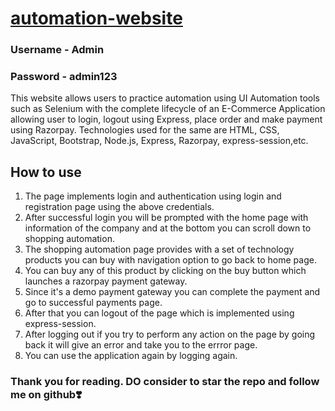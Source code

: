 # [automation-website](https://automate-your-way.herokuapp.com/)
### Username - Admin
### Password - admin123


This website allows users to practice automation using UI Automation tools such as
Selenium with the complete lifecycle of an E-Commerce Application allowing user to
login, logout using Express, place order and make payment using Razorpay.
Technologies used for the same are HTML, CSS, JavaScript, Bootstrap, Node.js, Express, Razorpay, express-session,etc.

## How to use

1. The page implements login and authentication using login and registration page using the above credentials.
2. After successful login you will be prompted with the home page with information of the company and at the bottom you can scroll down to shopping automation.
3. The shopping automation page provides with a set of technology products you can buy with navigation option to go back to home page.
4. You can buy any of this product by clicking on the buy button which launches a razorpay payment gateway.
5. Since it's a demo payment gateway you can complete the payment and go to successful payments page.
6. After that you can logout of the page which is implemented using express-session.
7. After logging out if you try to perform any action on the page by going back it will give an error and take you to the errror page.
8. You can use the application again by logging again.


### Thank you for reading. DO consider to star the repo and follow me on github❣️




